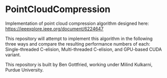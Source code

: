 # PointCloudCompression

Implementation of point cloud compression algorithm designed here:
https://ieeexplore.ieee.org/document/6224647

This repository will attempt to implement this algorithm in the following three ways and
compare the resulting performance numbers of each: Single-threaded C-elision,
Multi-threaded C-elision, and GPU-based CUDA variant.

This repository is built by Ben Gottfried, working under Milind Kulkarni, Purdue University.
